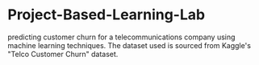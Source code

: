 # Project-Based-Learning-Lab
predicting customer churn for a telecommunications company using machine learning techniques. The dataset used is sourced from Kaggle's "Telco Customer Churn" dataset. 
